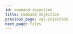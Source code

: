 ```yaml
---
id: command-injection
title: Command Injection
previous_page: sql-injection
next_page: files
---
```

